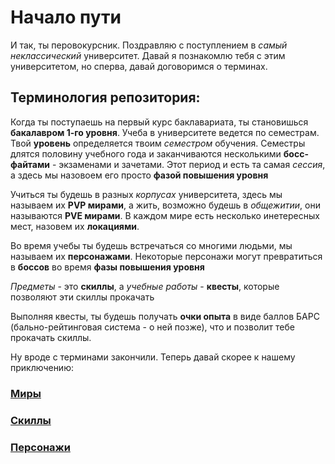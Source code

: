 # Начало пути
И так, ты перовокурсник. Поздравляю с поступлением в *самый неклассический* университет. Давай я познакомлю тебя с этим университетом, но сперва, давай договоримся о терминах. 

## Терминология репозитория:
Когда ты поступаешь на первый курс баклавариата, ты становишься **бакалавром 1-го уровня**. Учеба в университете ведется по семестрам. Твой **уровень** определяется твоим *семестром* обучения. Семестры длятся половину учебного года и заканчиваются несколькими **босс-файтами** - экзаменами и зачетами. Этот период и есть та самая *сессия*, а здесь мы назовоем его просто **фазой повышения уровня**

Учиться ты будешь в разных *корпусах* университета, здесь мы называем их **PVP мирами**, а жить, возможно будешь в *общежитии*, они называются **PVE мирами**. В каждом мире есть несколько инетересных мест, назовем их **локациями**.

Во время учебы ты будешь встречаться со многими людьми, мы называем их **персонажами**. Некоторые персонажи могут превратиться в **боссов** во время **фазы повышения уровня**

*Предметы* - это **скиллы**, а *учебные работы* - **квесты**, которые позволяют эти скиллы прокачать

Выполняя квесты, ты будешь получать **очки опыта** в виде баллов БАРС (бально-рейтинговая система - о ней позже), что и позволит тебе прокачать скиллы.

Ну вроде с терминами закончили. Теперь давай скорее к нашему приключению:

### [Миры](Worlds.md)
### [Скиллы](Skills.md)
### [Персонажи](Characters.md)

